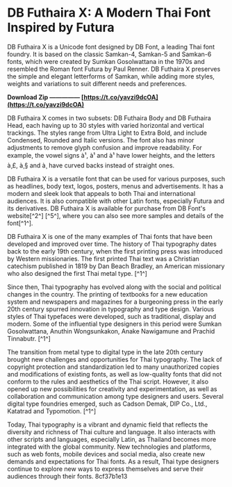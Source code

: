 
 
# DB Futhaira X: A Modern Thai Font Inspired by Futura
 
DB Futhaira X is a Unicode font designed by DB Font, a leading Thai font foundry. It is based on the classic Samkan-4, Samkan-5 and Samkan-6 fonts, which were created by Sumkan Gosolwattana in the 1970s and resembled the Roman font Futura by Paul Renner. DB Futhaira X preserves the simple and elegant letterforms of Samkan, while adding more styles, weights and variations to suit different needs and preferences.
 
**Download Zip ————— [https://t.co/yavzi9dcOA](https://t.co/yavzi9dcOA)**


 
DB Futhaira X comes in two subsets: DB Futhaira Body and DB Futhaira Head, each having up to 30 styles with varied horizontal and vertical trackings. The styles range from Ultra Light to Extra Bold, and include Condensed, Rounded and Italic versions. The font also has minor adjustments to remove glyph confusion and improve readability. For example, the vowel signs à¹, à¹ and à¹ have lower heights, and the letters à¸£, à¸§ and à¸­ have curved backs instead of straight ones.
 
DB Futhaira X is a versatile font that can be used for various purposes, such as headlines, body text, logos, posters, menus and advertisements. It has a modern and sleek look that appeals to both Thai and international audiences. It is also compatible with other Latin fonts, especially Futura and its derivatives. DB Futhaira X is available for purchase from DB Font's website[^2^] [^5^], where you can also see more samples and details of the font[^1^].
  
DB Futhaira X is one of the many examples of Thai fonts that have been developed and improved over time. The history of Thai typography dates back to the early 19th century, when the first printing press was introduced by Western missionaries. The first printed Thai text was a Christian catechism published in 1819 by Dan Beach Bradley, an American missionary who also designed the first Thai metal type. [^1^]
 
Since then, Thai typography has evolved along with the social and political changes in the country. The printing of textbooks for a new education system and newspapers and magazines for a burgeoning press in the early 20th century spurred innovation in typography and type design. Various styles of Thai typefaces were developed, such as traditional, display and modern. Some of the influential type designers in this period were Sumkan Gosolwattana, Anuthin Wongsunkakon, Anake Nawigamune and Prachid Tinnabutr. [^1^]
 
The transition from metal type to digital type in the late 20th century brought new challenges and opportunities for Thai typography. The lack of copyright protection and standardization led to many unauthorized copies and modifications of existing fonts, as well as low-quality fonts that did not conform to the rules and aesthetics of the Thai script. However, it also opened up new possibilities for creativity and experimentation, as well as collaboration and communication among type designers and users. Several digital type foundries emerged, such as Cadson Demak, DIP Co., Ltd., Katatrad and Typomotion. [^1^]
 
Today, Thai typography is a vibrant and dynamic field that reflects the diversity and richness of Thai culture and language. It also interacts with other scripts and languages, especially Latin, as Thailand becomes more integrated with the global community. New technologies and platforms, such as web fonts, mobile devices and social media, also create new demands and expectations for Thai fonts. As a result, Thai type designers continue to explore new ways to express themselves and serve their audiences through their fonts.
 8cf37b1e13
 
